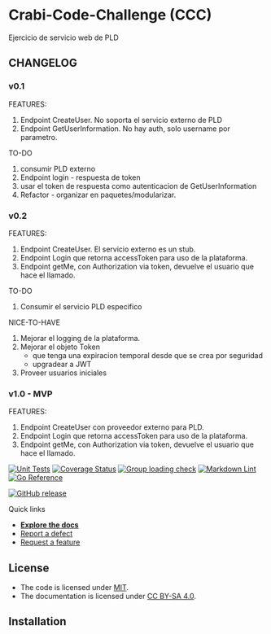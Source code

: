 # Crabi-Code-Challenge (CCC)

Ejercicio de servicio web de PLD

## CHANGELOG
### v0.1 
FEATURES:
1) Endpoint CreateUser. No soporta el servicio externo de PLD
2) Endpoint GetUserInformation. No hay auth, solo username por parametro.

TO-DO
1) consumir PLD externo
2) Endpoint login - respuesta de token
3) usar el token de respuesta como autenticacion de GetUserInformation
4) Refactor - organizar en paquetes/modularizar.

### v0.2
FEATURES:
1) Endpoint CreateUser. El servicio externo es un stub.
2) Endpoint Login que retorna accessToken para uso de la plataforma.
3) Endpoint getMe, con Authorization via token, devuelve el usuario que hace el llamado.

TO-DO
1) Consumir el servicio PLD especifico

NICE-TO-HAVE
1) Mejorar el logging de la plataforma.
2) Mejorar el objeto Token
    - que tenga una expiracion temporal desde que se crea por seguridad
    - upgradear a JWT
3) Proveer usuarios iniciales 

### v1.0 - MVP

FEATURES:
1) Endpoint CreateUser con proveedor externo para PLD.
2) Endpoint Login que retorna accessToken para uso de la plataforma.
3) Endpoint getMe, con Authorization via token, devuelve el usuario que hace el llamado.


[![Unit Tests](https://github.com/fedemiodo/Crabi-code-challenge/actions/workflows/unit-tests.yml/badge.svg)](https://github.com/fedemiodo/Crabi-code-challenge/actions/workflows/unit-tests.yml/badge.svg)
[![Coverage Status](https://codecov.io/github/fedemiodo/Crabi-code-challenge/coverage.svg?branch=release-candidate)](https://codecov.io/gh/fedemiodo/Crabi-code-challenge/branch/release-candidate)
[![Group loading check](https://github.com/fedemiodo/Crabi-code-challenge/actions/workflows/loading-groups.yml/badge.svg)](https://github.com/fedemiodo/Crabi-code-challenge/actions/workflows/loading-groups.yml)
[![Markdown Lint](https://github.com/fedemiodo/Crabi-code-challenge/actions/workflows/markdown-lint.yml/badge.svg)](https://github.com/fedemiodo/Crabi-code-challenge/actions/workflows/markdown-lint.yml)
[![Go Reference](https://pkg.go.dev/badge/github.com/go-chi/render.svg)](https://pkg.go.dev/github.com/go-chi/render)

[![GitHub release](https://img.shields.io/github/release/fedemiodo/Crabi-code-challenge.svg)](https://github.com/fedemiodo/Crabi-code-challenge/releases/latest)

Quick links

- [**Explore the docs**](docs/)
- [Report a defect](https://github.com/fedemiodo/Crabi-code-challenge/issues/new?labels=Type%3A+Defect)
- [Request a feature](https://github.com/fedemiodo/Crabi-code-challenge/issues/new?labels=Type%3A+Feature)



## License

- The code is licensed under [MIT](LICENSE).
- The documentation is licensed under [CC BY-SA 4.0](http://creativecommons.org/licenses/by-sa/4.0/).


## Installation

